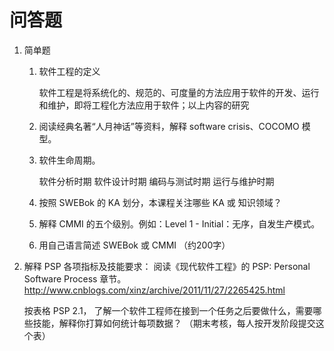 # 问答题

1. 简单题

    1. 软件工程的定义

        软件工程是将系统化的、规范的、可度量的方法应用于软件的开发、运行和维护，即将工程化方法应用于软件；以上内容的研究

    1. 阅读经典名著“人月神话”等资料，解释 software crisis、COCOMO 模型。

    1. 软件生命周期。

        软件分析时期
        软件设计时期
        编码与测试时期
        运行与维护时期
    1. 按照 SWEBok 的 KA 划分，本课程关注哪些 KA 或 知识领域？
    1. 解释 CMMI 的五个级别。例如：Level 1 - Initial：无序，自发生产模式。
    1. 用自己语言简述 SWEBok 或 CMMI （约200字）
1. 解释 PSP 各项指标及技能要求：
    阅读《现代软件工程》的 PSP: Personal Software Process 章节。http://www.cnblogs.com/xinz/archive/2011/11/27/2265425.html

    按表格 PSP 2.1， 了解一个软件工程师在接到一个任务之后要做什么，需要哪些技能，解释你打算如何统计每项数据？ （期末考核，每人按开发阶段提交这个表）
